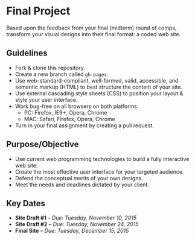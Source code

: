 # Final Project
Based upon the feedback from your final (midterm) round of comps, transform your visual designs into their final format: a coded web site.

## Guidelines
- Fork & clone this repository.
- Create a new branch called `gh-pages`.
- Use web-standard-compliant, well-formed, valid, accessible, and semantic markup (HTML) to best structure the content of your site.
- Use external cascading style sheets (CSS) to position your layout & style your user interface.
- Work bug-free on all browsers on both platforms
  + PC: Firefox, IE9+, Opera, Chrome
  + MAC: Safari, Firefox, Opera, Chrome
- Turn in your final assignment by creating a pull request.

## Purpose/Objective
- Use current web programming technologies to build a fully interactive web site.
- Create the most effective user interface for your targeted audience.
- Defend the conceptual merits of your own designs.
- Meet the needs and deadlines dictated by your client.

## Key Dates
- **Site Draft #1** – *Due: Tuesday, November 10, 2015*
- **Site Draft #2** – *Due: Tuesday, November 24, 2015*
- **Final Site** – *Due: Tuesday, December 15, 2015*
